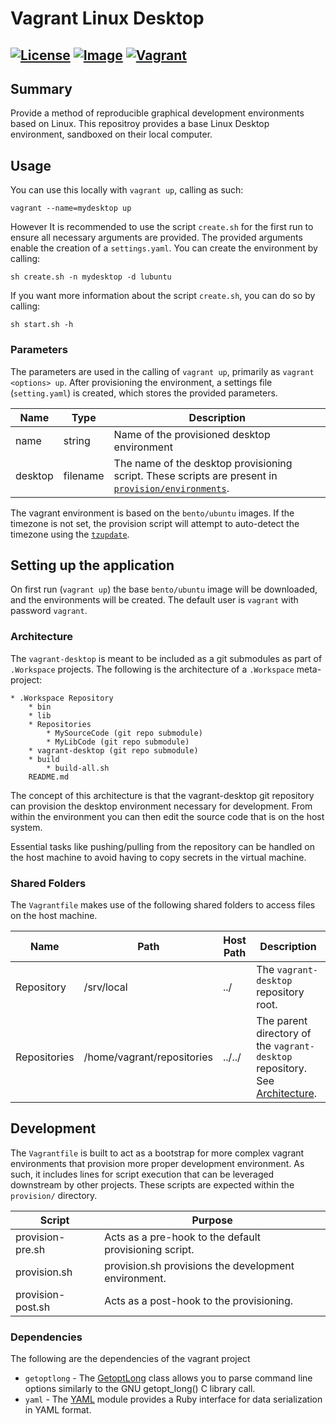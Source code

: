 # Vagrant Linux Desktop
[![License][license-badge]][license-link]
[![Image][image-badge]][image-link]
[![Vagrant][vagrant-badge]][vagrant-link]
---

## Summary

Provide a method of reproducible graphical development environments based on Linux.  This repositroy provides a base Linux Desktop environment, sandboxed on their local computer.  

## Usage

You can use this locally with `vagrant up`, calling as such:

```
vagrant --name=mydesktop up
```

However It is recommended to use the script `create.sh` for the first run to ensure all necessary arguments are provided. The provided arguments enable the creation of a `settings.yaml`.  You can create the environment by calling:

```
sh create.sh -n mydesktop -d lubuntu
```

If you want more information about the script `create.sh`, you can do so by calling:

```
sh start.sh -h
```

### Parameters

The parameters are used in the calling of `vagrant up`, primarily as `vagrant <options> up`.  After provisioning the environment, a settings file (`setting.yaml`) is created, which stores the provided parameters.

| Name | Type | Description |
| ---  | ---  | ---         |
| name | string | Name of the provisioned desktop environment |
| desktop | filename | The name of the desktop provisioning script.  These scripts are present in [`provision/environments`](src/provision/environments). |

The vagrant environment is based on the `bento/ubuntu` images.  If the timezone is not set, the provision script will attempt to auto-detect the timezone using the [`tzupdate`](https://github.com/cdown/tzupdate).


## Setting up the application 

On first run (`vagrant up`) the base `bento/ubuntu` image will be downloaded, and the environments will be created.  The default user is `vagrant` with password `vagrant`.

### Architecture

The `vagrant-desktop` is meant to be included as a git submodules as part of `.Workspace` projects.  The following is the architecture of a `.Workspace` meta-project:

```
* .Workspace Repository
    * bin
    * lib
    * Repositories
        * MySourceCode (git repo submodule)
        * MyLibCode (git repo submodule)
    * vagrant-desktop (git repo submodule)
    * build
        * build-all.sh
    README.md
```

The concept of this architecture is that the vagrant-desktop git repository can provision the desktop environment necessary for development.  From within the environment you can then edit the source code that is on the host system.

Essential tasks like pushing/pulling from the repository can be handled on the host machine to avoid having to copy secrets in the virtual machine.

### Shared Folders

The `Vagrantfile` makes use of the following shared folders to access files on the host machine.

| Name | Path |  Host Path | Description |
| --- | --- | --- | --- |
| Repository | /srv/local | ../ | The `vagrant-desktop` repository root. |
| Repositories | /home/vagrant/repositories | ../../ | The parent directory of the `vagrant-desktop` repository. See [Architecture](#architecture). |

## Development

The `Vagrantfile` is built to act as a bootstrap for more complex vagrant environments that provision more proper development environment.  As such, it includes lines for script execution that can be leveraged downstream by other projects.  These scripts are expected within the `provision/` directory.

| Script | Purpose |
| --- | --- |
| provision-pre.sh | Acts as a pre-hook to the default provisioning script. |
| provision.sh | provision.sh provisions the development environment. |
| provision-post.sh | Acts as a post-hook to the provisioning. |

### Dependencies 

The following are the dependencies of the vagrant project

* `getoptlong` - The [GetoptLong](http://ruby-doc.org/stdlib-2.1.0/libdoc/getoptlong/rdoc/GetoptLong.html) class allows you to parse command line options similarly to the GNU getopt_long() C library call.
* `yaml` - The [YAML](https://ruby-doc.org/stdlib-1.9.3/libdoc/yaml/rdoc/YAML.html) module provides a Ruby interface for data serialization in YAML format.

[^1]: The

[license-badge]: https://img.shields.io/badge/license-MIT-blue.svg?maxAge=2592000
[license-link]: LICENSE

[image-badge]: https://img.shields.io/badge/box-bento/ubuntu-red.svg?maxAge=2592000
[image-link]: https://atlas.hashicorp.com/bento/boxes/ubuntu-16.10

[vagrant-badge]: https://img.shields.io/badge/vagrant-2-green.svg?maxAge=2592000
[vagrant-link]: src/Vagrantfile